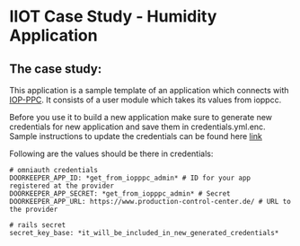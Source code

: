 # IIOT Case Study - Humidity Application

The case study:
- 
This application is a sample template of an application which connects with [IOP-PPC](https://www.production-control-center.de/). It consists of a user module which takes its values from ioppcc.

Before you use it to build a new application make sure to generate new credentials for new application and save them in credentials.yml.enc. Sample instructions to update the credentials can be found here [link](https://stackoverflow.com/questions/48372338/create-fresh-rails-5-credentials-on-clone)

Following are the values should be there in credentials:
```
# omniauth credentials
DOORKEEPER_APP_ID: *get_from_iopppc_admin* # ID for your app registered at the provider
DOORKEEPER_APP_SECRET: *get_from_iopppc_admin* # Secret
DOORKEEPER_APP_URL: https://www.production-control-center.de/ # URL to the provider

# rails secret
secret_key_base: *it_will_be_included_in_new_generated_credentials*
```
